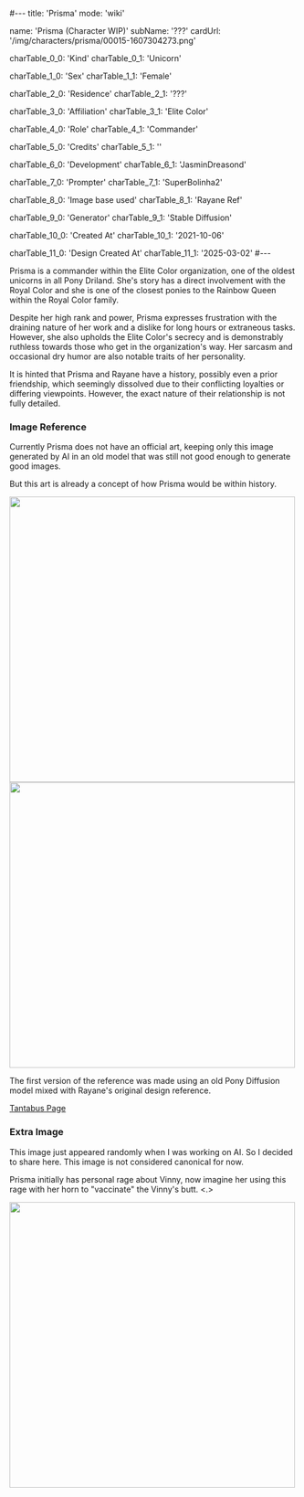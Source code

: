 #---
title: 'Prisma'
mode: 'wiki'

name: 'Prisma (Character WIP)'
subName: '???'
cardUrl: '/img/characters/prisma/00015-1607304273.png'

charTable_0_0: 'Kind'
charTable_0_1: 'Unicorn'

charTable_1_0: 'Sex'
charTable_1_1: 'Female'

charTable_2_0: 'Residence'
charTable_2_1: '???'

charTable_3_0: 'Affiliation'
charTable_3_1: 'Elite Color'

charTable_4_0: 'Role'
charTable_4_1: 'Commander'

charTable_5_0: 'Credits'
charTable_5_1: ''

charTable_6_0: 'Development'
charTable_6_1: 'JasminDreasond'

charTable_7_0: 'Prompter'
charTable_7_1: 'SuperBolinha2'

charTable_8_0: 'Image base used'
charTable_8_1: 'Rayane Ref'

charTable_9_0: 'Generator'
charTable_9_1: 'Stable Diffusion'

charTable_10_0: 'Created At'
charTable_10_1: '2021-10-06'

charTable_11_0: 'Design Created At'
charTable_11_1: '2025-03-02'
#---

<span class="made-by-ai">

Prisma is a commander within the Elite Color organization, one of the oldest unicorns in all Pony Driland. She's story has a direct involvement with the Royal Color and she is one of the closest ponies to the Rainbow Queen within the Royal Color family.

Despite her high rank and power, Prisma expresses frustration with the draining nature of her work and a dislike for long hours or extraneous tasks. However, she also upholds the Elite Color's secrecy and is demonstrably ruthless towards those who get in the organization's way. Her sarcasm and occasional dry humor are also notable traits of her personality.

It is hinted that Prisma and Rayane have a history, possibly even a prior friendship, which seemingly dissolved due to their conflicting loyalties or differing viewpoints. However, the exact nature of their relationship is not fully detailed.

</span>

### Image Reference

Currently Prisma does not have an official art, keeping only this image generated by AI in an old model that was still not good enough to generate good images.

But this art is already a concept of how Prisma would be within history.

<img src="/img/characters/prisma/00015-1607304273.png" height="500">

<img src="/img/characters/prisma/old/ref.jpg" height="500">

The first version of the reference was made using an old Pony Diffusion model mixed with Rayane's original design reference.

<a href="https://tantabus.ai/images/3856" target="_blank">Tantabus Page</a>

### Extra Image

This image just appeared randomly when I was working on AI. So I decided to share here. This image is not considered canonical for now.

Prisma initially has personal rage about Vinny, now imagine her using this rage with her horn to "vaccinate" the Vinny's butt. <.>

<img src="/img/characters/prisma/00007-77629153.png" height="500">